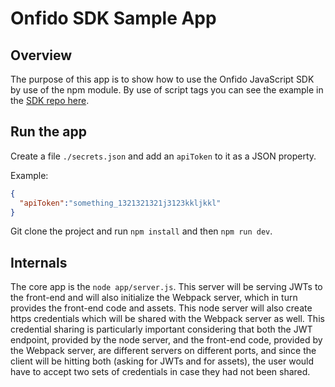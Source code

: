# Onfido SDK Sample App

## Overview

The purpose of this app is to show how to use the Onfido JavaScript SDK by use of the npm module. By use of script tags you can see the example in the [SDK repo here](https://github.com/onfido/onfido-sdk-ui).

## Run the app

Create a file `./secrets.json` and add an `apiToken` to it as a JSON property.

Example:

```json
{
  "apiToken":"something_1321321321j3123kkljkkl"
}

```

Git clone the project and run `npm install` and then `npm run dev`.

## Internals

The core app is the `node app/server.js`.
This server will be serving JWTs to the front-end and will also initialize the Webpack server, which in turn provides the front-end code and assets.
This node server will also create https credentials which will be shared with the Webpack server as well.
This credential sharing is particularly important considering that both the JWT endpoint, provided by the node server, and the front-end code, provided by the Webpack server, are different servers on different ports, and since the client will be hitting both (asking for JWTs and for assets), the user would have to accept two sets of credentials in case they had not been shared.
